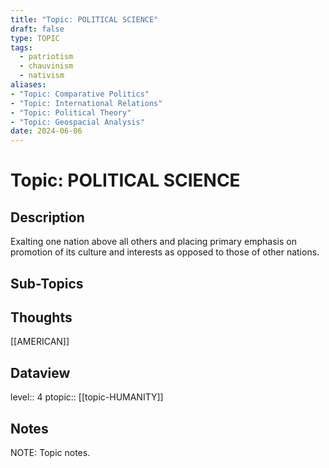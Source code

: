 ```yaml
---
title: "Topic: POLITICAL SCIENCE"
draft: false
type: TOPIC
tags:
  - patriotism
  - chauvinism
  - nativism
aliases: 
- "Topic: Comparative Politics"
- "Topic: International Relations"
- "Topic: Political Theory"
- "Topic: Geospacial Analysis"
date: 2024-06-06
---
```

# Topic: POLITICAL SCIENCE
## Description
Exalting one nation above all others and placing primary emphasis on promotion of its culture and interests as opposed to those of other nations.

## Sub-Topics


## Thoughts
[[AMERICAN]]

## Dataview
level:: 4
ptopic:: [[topic-HUMANITY]]

## Notes
NOTE: Topic notes.